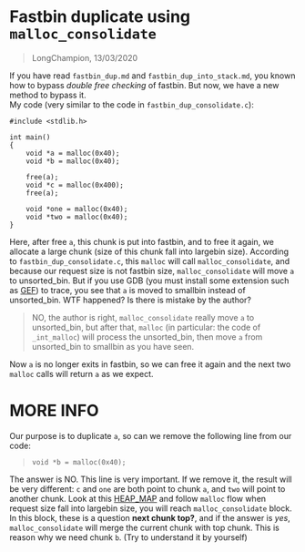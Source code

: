 # Fastbin duplicate using `malloc_consolidate`
> LongChampion, 13/03/2020

If you have read `fastbin_dup.md` and `fastbin_dup_into_stack.md`, you known how to bypass *double free checking* of fastbin. But now, we have a new method to bypass it.  
My code (very similar to the code in `fastbin_dup_consolidate.c`):
```
#include <stdlib.h>

int main()
{
    void *a = malloc(0x40);
    void *b = malloc(0x40);

    free(a);
    void *c = malloc(0x400);
    free(a);

    void *one = malloc(0x40);
    void *two = malloc(0x40);
}
```
Here, after free `a`, this chunk is put into fastbin, and to free it again, we allocate a large chunk (size of this chunk fall into largebin size). According to `fastbin_dup_consolidate.c`, this `malloc` will call `malloc_consolidate`, and because our request size is not fastbin size, `malloc_consolidate` will move `a` to unsorted_bin. But if you use GDB (you must install some extension such as [GEF](https://github.com/hugsy/gef)) to trace, you see that `a` is moved to smallbin instead of unsorted_bin. WTF happened? Is there is mistake by the author?  
> NO, the author is right, `malloc_consolidate` really move `a` to unsorted_bin, but after that, `malloc` (in particular: the code of `_int_malloc`) will process the unsorted_bin, then move `a` from unsorted_bin to smallbin as you have seen.

Now `a` is no longer exits in fastbin, so we can free it again and the next two `malloc` calls will return `a` as we expect.

# MORE INFO
Our purpose is to duplicate `a`, so can we remove the following line from our code:
> `void *b = malloc(0x40);`

The answer is NO. This line is very important. If we remove it, the result will be very different: `c` and `one` are both point to chunk `a`, and `two` will point to another chunk. Look at this [HEAP_MAP](https://raw.githubusercontent.com/cloudburst/libheap/master/heap.png) and follow `malloc` flow when request size fall into largebin size, you will reach `malloc_consolidate` block. In this block, these is a question **next chunk top?**, and if the answer is *yes*, `malloc_consolidate` will merge the current chunk with top chunk. This is reason why we need chunk `b`. (Try to understand it by yourself)
